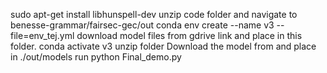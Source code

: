 sudo apt-get install libhunspell-dev
unzip code folder and navigate to benesse-grammar/fairsec-gec/out
conda env create --name v3 --file=env_tej.yml
download model files from gdrive link and place in this folder.
conda activate v3
unzip folder
Download the model from <gdrive link> and place in ./out/models
run python Final_demo.py
